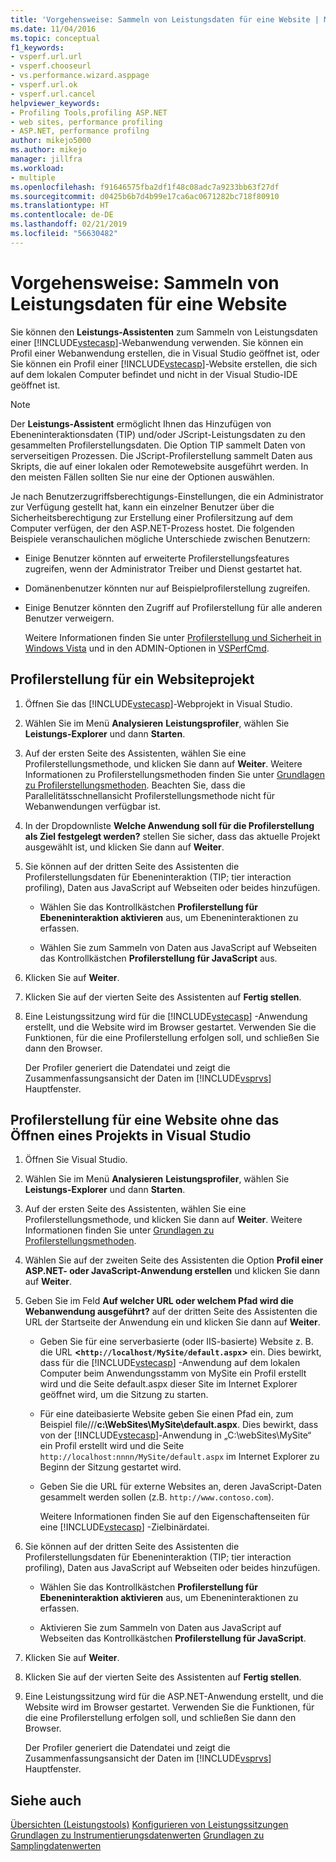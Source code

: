 ```yaml
---
title: 'Vorgehensweise: Sammeln von Leistungsdaten für eine Website | Microsoft-Dokumentation'
ms.date: 11/04/2016
ms.topic: conceptual
f1_keywords:
- vsperf.url.url
- vsperf.chooseurl
- vs.performance.wizard.asppage
- vsperf.url.ok
- vsperf.url.cancel
helpviewer_keywords:
- Profiling Tools,profiling ASP.NET
- web sites, performance profiling
- ASP.NET, performance profilng
author: mikejo5000
ms.author: mikejo
manager: jillfra
ms.workload:
- multiple
ms.openlocfilehash: f91646575fba2df1f48c08adc7a9233bb63f27df
ms.sourcegitcommit: d0425b6b7d4b99e17ca6ac0671282bc718f80910
ms.translationtype: HT
ms.contentlocale: de-DE
ms.lasthandoff: 02/21/2019
ms.locfileid: "56630482"
---
```

# <a name="how-to-collect-performance-data-for-a-web-site"></a>Vorgehensweise: Sammeln von Leistungsdaten für eine Website

Sie können den **Leistungs-Assistenten** zum Sammeln von Leistungsdaten einer [!INCLUDE[vstecasp](../code-quality/includes/vstecasp_md.md)]-Webanwendung verwenden. Sie können ein Profil einer Webanwendung erstellen, die in Visual Studio geöffnet ist, oder Sie können ein Profil einer [!INCLUDE[vstecasp](../code-quality/includes/vstecasp_md.md)]-Website erstellen, die sich auf dem lokalen Computer befindet und nicht in der Visual Studio-IDE geöffnet ist.

> [!NOTE]
> Der **Leistungs-Assistent** ermöglicht Ihnen das Hinzufügen von Ebeneninteraktionsdaten (TIP) und/oder JScript-Leistungsdaten zu den gesammelten Profilerstellungsdaten. Die Option TIP sammelt Daten von serverseitigen Prozessen. Die JScript-Profilerstellung sammelt Daten aus Skripts, die auf einer lokalen oder Remotewebsite ausgeführt werden. In den meisten Fällen sollten Sie nur eine der Optionen auswählen.

 Je nach Benutzerzugriffsberechtigungs-Einstellungen, die ein Administrator zur Verfügung gestellt hat, kann ein einzelner Benutzer über die Sicherheitsberechtigung zur Erstellung einer Profilersitzung auf dem Computer verfügen, der den ASP.NET-Prozess hostet. Die folgenden Beispiele veranschaulichen mögliche Unterschiede zwischen Benutzern:

- Einige Benutzer könnten auf erweiterte Profilerstellungsfeatures zugreifen, wenn der Administrator Treiber und Dienst gestartet hat.

- Domänenbenutzer könnten nur auf Beispielprofilerstellung zugreifen.

- Einige Benutzer könnten den Zugriff auf Profilerstellung für alle anderen Benutzer verweigern.

  Weitere Informationen finden Sie unter [Profilerstellung und Sicherheit in Windows Vista](../profiling/profiling-and-windows-vista-security.md) und in den ADMIN-Optionen in [VSPerfCmd](../profiling/vsperfcmd.md).

## <a name="to-profile-a-web-site-project"></a>Profilerstellung für ein Websiteprojekt

1. Öffnen Sie das [!INCLUDE[vstecasp](../code-quality/includes/vstecasp_md.md)]-Webprojekt in Visual Studio.

2. Wählen Sie im Menü **Analysieren** **Leistungsprofiler**, wählen Sie **Leistungs-Explorer** und dann **Starten**.

3. Auf der ersten Seite des Assistenten, wählen Sie eine Profilerstellungsmethode, und klicken Sie dann auf **Weiter**. Weitere Informationen zu Profilerstellungsmethoden finden Sie unter [Grundlagen zu Profilerstellungsmethoden](../profiling/understanding-performance-collection-methods.md). Beachten Sie, dass die Parallelitätsschnellansicht Profilerstellungsmethode nicht für Webanwendungen verfügbar ist.

4. In der Dropdownliste **Welche Anwendung soll für die Profilerstellung als Ziel festgelegt werden?** stellen Sie sicher, dass das aktuelle Projekt ausgewählt ist, und klicken Sie dann auf **Weiter**.

5. Sie können auf der dritten Seite des Assistenten die Profilerstellungsdaten für Ebeneninteraktion (TIP; tier interaction profiling), Daten aus JavaScript auf Webseiten oder beides hinzufügen.

    - Wählen Sie das Kontrollkästchen **Profilerstellung für Ebeneninteraktion aktivieren** aus, um Ebeneninteraktionen zu erfassen.

    - Wählen Sie zum Sammeln von Daten aus JavaScript auf Webseiten das Kontrollkästchen **Profilerstellung für JavaScript** aus.

6. Klicken Sie auf **Weiter**.

7. Klicken Sie auf der vierten Seite des Assistenten auf **Fertig stellen**.

8. Eine Leistungssitzung wird für die [!INCLUDE[vstecasp](../code-quality/includes/vstecasp_md.md)] -Anwendung erstellt, und die Website wird im Browser gestartet. Verwenden Sie die Funktionen, für die eine Profilerstellung erfolgen soll, und schließen Sie dann den Browser.

     Der Profiler generiert die Datendatei und zeigt die Zusammenfassungsansicht der Daten im [!INCLUDE[vsprvs](../code-quality/includes/vsprvs_md.md)] Hauptfenster.

## <a name="to-profile-a-web-site-without-opening-a-project-in-visual-studio"></a>Profilerstellung für eine Website ohne das Öffnen eines Projekts in Visual Studio

1. Öffnen Sie Visual Studio.

2. Wählen Sie im Menü **Analysieren** **Leistungsprofiler**, wählen Sie **Leistungs-Explorer** und dann **Starten**.

3. Auf der ersten Seite des Assistenten, wählen Sie eine Profilerstellungsmethode, und klicken Sie dann auf **Weiter**. Weitere Informationen finden Sie unter [Grundlagen zu Profilerstellungsmethoden](../profiling/understanding-performance-collection-methods.md).

4. Wählen Sie auf der zweiten Seite des Assistenten die Option **Profil einer ASP.NET- oder JavaScript-Anwendung erstellen** und klicken Sie dann auf **Weiter**.

5. Geben Sie im Feld **Auf welcher URL oder welchem Pfad wird die Webanwendung ausgeführt?** auf der dritten Seite des Assistenten die URL der Startseite der Anwendung ein und klicken Sie dann auf **Weiter**.

   - Geben Sie für eine serverbasierte (oder IIS-basierte) Website z. B. die URL **<`http://localhost/MySite/default.aspx`>** ein. Dies bewirkt, dass für die [!INCLUDE[vstecasp](../code-quality/includes/vstecasp_md.md)] -Anwendung auf dem lokalen Computer beim Anwendungsstamm von MySite ein Profil erstellt wird und die Seite default.aspx dieser Site im Internet Explorer geöffnet wird, um die Sitzung zu starten.

   - Für eine dateibasierte Website geben Sie einen Pfad ein, zum Beispiel file///**c:\WebSites\MySite\default.aspx**. Dies bewirkt, dass von der [!INCLUDE[vstecasp](../code-quality/includes/vstecasp_md.md)]-Anwendung in „C:\webSites\MySite“ ein Profil erstellt wird und die Seite `http://localhost:nnnn/MySite/default.aspx` im Internet Explorer zu Beginn der Sitzung gestartet wird.

   - Geben Sie die URL für externe Websites an, deren JavaScript-Daten gesammelt werden sollen (z.B. `http://www.contoso.com`).

     Weitere Informationen finden Sie auf den Eigenschaftenseiten für eine [!INCLUDE[vstecasp](../code-quality/includes/vstecasp_md.md)] -Zielbinärdatei.

6. Sie können auf der dritten Seite des Assistenten die Profilerstellungsdaten für Ebeneninteraktion (TIP; tier interaction profiling), Daten aus JavaScript auf Webseiten oder beides hinzufügen.

    - Wählen Sie das Kontrollkästchen **Profilerstellung für Ebeneninteraktion aktivieren** aus, um Ebeneninteraktionen zu erfassen.

    - Aktivieren Sie zum Sammeln von Daten aus JavaScript auf Webseiten das Kontrollkästchen **Profilerstellung für JavaScript**.

7. Klicken Sie auf **Weiter**.

8. Klicken Sie auf der vierten Seite des Assistenten auf **Fertig stellen**.

9. Eine Leistungssitzung wird für die ASP.NET-Anwendung erstellt, und die Website wird im Browser gestartet. Verwenden Sie die Funktionen, für die eine Profilerstellung erfolgen soll, und schließen Sie dann den Browser.

     Der Profiler generiert die Datendatei und zeigt die Zusammenfassungsansicht der Daten im [!INCLUDE[vsprvs](../code-quality/includes/vsprvs_md.md)] Hauptfenster.

## <a name="see-also"></a>Siehe auch

[Übersichten (Leistungstools)](../profiling/overviews-performance-tools.md)
[Konfigurieren von Leistungssitzungen](../profiling/configuring-performance-sessions.md)
[Grundlagen zu Instrumentierungsdatenwerten](../profiling/understanding-instrumentation-data-values.md)
[Grundlagen zu Samplingdatenwerten](../profiling/understanding-sampling-data-values.md)

